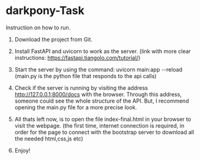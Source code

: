 # darkpony-Task

Instruction on how to run.

1) Download the project from Git.

2) Install FastAPI and uvicorn to work as the server.
(link with more clear instructions: https://fastapi.tiangolo.com/tutorial/)

3) Start the server by using the command: uvicorn main:app --reload
(main.py is the python file that responds to the api calls)

4) Check if the server is running by visiting the address http://127.0.0.1:8000/docs
with the browser. Through this address, someone could see the whole structure of the API.
But, I recommend opening the main.py file for a more precise look.

5) All thats left now, is to open the file index-final.html in your browser to visit the
webpage.
(the first time, internet connection is required, in order for the page to connect with
the bootstrap server to download all the needed html,css,js etc)

6) Enjoy!